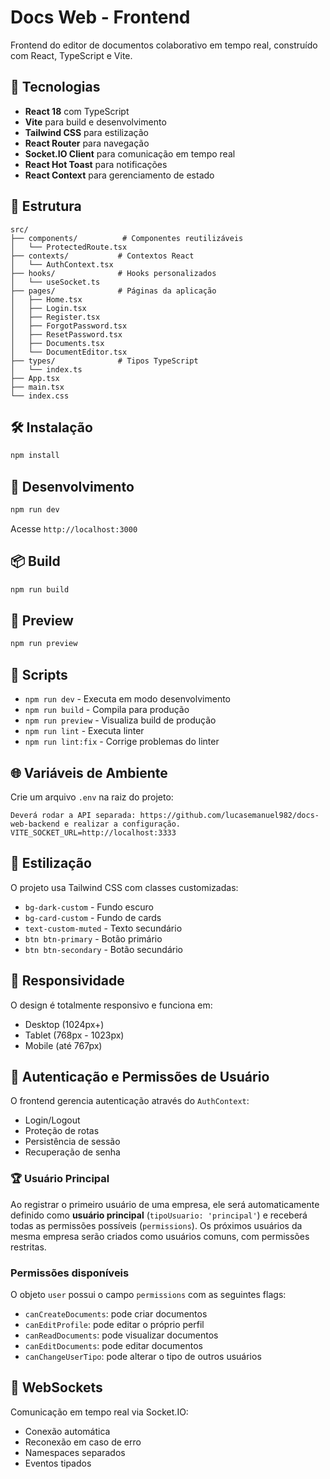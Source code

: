 # Docs Web - Frontend

Frontend do editor de documentos colaborativo em tempo real, construído com React, TypeScript e Vite.

## 🚀 Tecnologias

- **React 18** com TypeScript
- **Vite** para build e desenvolvimento
- **Tailwind CSS** para estilização
- **React Router** para navegação
- **Socket.IO Client** para comunicação em tempo real
- **React Hot Toast** para notificações
- **React Context** para gerenciamento de estado

## 📁 Estrutura

```
src/
├── components/          # Componentes reutilizáveis
│   └── ProtectedRoute.tsx
├── contexts/           # Contextos React
│   └── AuthContext.tsx
├── hooks/              # Hooks personalizados
│   └── useSocket.ts
├── pages/              # Páginas da aplicação
│   ├── Home.tsx
│   ├── Login.tsx
│   ├── Register.tsx
│   ├── ForgotPassword.tsx
│   ├── ResetPassword.tsx
│   ├── Documents.tsx
│   └── DocumentEditor.tsx
├── types/              # Tipos TypeScript
│   └── index.ts
├── App.tsx
├── main.tsx
└── index.css
```

## 🛠️ Instalação

```bash
npm install
```

## 🚀 Desenvolvimento

```bash
npm run dev
```

Acesse `http://localhost:3000`

## 📦 Build

```bash
npm run build
```

## 👀 Preview

```bash
npm run preview
```

## 🔧 Scripts

- `npm run dev` - Executa em modo desenvolvimento
- `npm run build` - Compila para produção
- `npm run preview` - Visualiza build de produção
- `npm run lint` - Executa linter
- `npm run lint:fix` - Corrige problemas do linter

## 🌐 Variáveis de Ambiente

Crie um arquivo `.env` na raiz do projeto:

```env
Deverá rodar a API separada: https://github.com/lucasemanuel982/docs-web-backend e realizar a configuração.
VITE_SOCKET_URL=http://localhost:3333
```

## 🎨 Estilização

O projeto usa Tailwind CSS com classes customizadas:

- `bg-dark-custom` - Fundo escuro
- `bg-card-custom` - Fundo de cards
- `text-custom-muted` - Texto secundário
- `btn btn-primary` - Botão primário
- `btn btn-secondary` - Botão secundário

## 📱 Responsividade

O design é totalmente responsivo e funciona em:
- Desktop (1024px+)
- Tablet (768px - 1023px)
- Mobile (até 767px)


## 🔐 Autenticação e Permissões de Usuário

O frontend gerencia autenticação através do `AuthContext`:
- Login/Logout
- Proteção de rotas
- Persistência de sessão
- Recuperação de senha

### 🏆 Usuário Principal

Ao registrar o primeiro usuário de uma empresa, ele será automaticamente definido como **usuário principal** (`tipoUsuario: 'principal'`) e receberá todas as permissões possíveis (`permissions`).
Os próximos usuários da mesma empresa serão criados como usuários comuns, com permissões restritas.

### Permissões disponíveis

O objeto `user` possui o campo `permissions` com as seguintes flags:
- `canCreateDocuments`: pode criar documentos
- `canEditProfile`: pode editar o próprio perfil
- `canReadDocuments`: pode visualizar documentos
- `canEditDocuments`: pode editar documentos
- `canChangeUserTipo`: pode alterar o tipo de outros usuários


## 🔄 WebSockets

Comunicação em tempo real via Socket.IO:
- Conexão automática
- Reconexão em caso de erro
- Namespaces separados
- Eventos tipados
